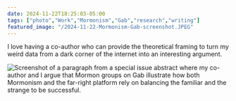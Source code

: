 ```yaml
---
date: 2024-11-22T18:25:03-05:00
tags: ["photo","Work","Mormonism","Gab","research","writing"]
featured_image: "/2024-11-22-Mormonism-Gab-screenshot.JPEG"
---
```

I love having a co-author who can provide the theoretical framing to turn my weird data from a dark corner of the internet into an interesting argument.

![Screenshot of a paragraph from a special issue abstract where my co-author and I argue that Mormon groups on Gab illustrate how both Mormonism and the far-right platform rely on balancing the familiar and the strange to be successful.](/2024-11-22-Mormonism-Gab-screenshot.JPEG)